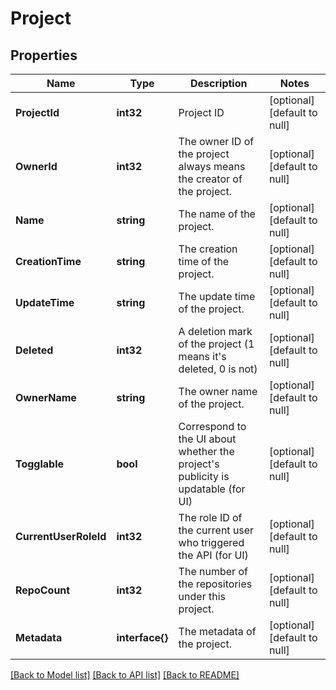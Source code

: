 # Project

## Properties
Name | Type | Description | Notes
------------ | ------------- | ------------- | -------------
**ProjectId** | **int32** | Project ID | [optional] [default to null]
**OwnerId** | **int32** | The owner ID of the project always means the creator of the project. | [optional] [default to null]
**Name** | **string** | The name of the project. | [optional] [default to null]
**CreationTime** | **string** | The creation time of the project. | [optional] [default to null]
**UpdateTime** | **string** | The update time of the project. | [optional] [default to null]
**Deleted** | **int32** | A deletion mark of the project (1 means it&#39;s deleted, 0 is not) | [optional] [default to null]
**OwnerName** | **string** | The owner name of the project. | [optional] [default to null]
**Togglable** | **bool** | Correspond to the UI about whether the project&#39;s publicity is  updatable (for UI) | [optional] [default to null]
**CurrentUserRoleId** | **int32** | The role ID of the current user who triggered the API (for UI) | [optional] [default to null]
**RepoCount** | **int32** | The number of the repositories under this project. | [optional] [default to null]
**Metadata** | **interface{}** | The metadata of the project. | [optional] [default to null]

[[Back to Model list]](../README.md#documentation-for-models) [[Back to API list]](../README.md#documentation-for-api-endpoints) [[Back to README]](../README.md)


